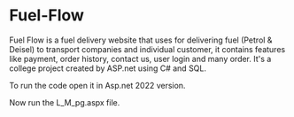 # Fuel-Flow
 Fuel Flow is a fuel delivery website that uses for delivering fuel (Petrol & Deisel) to transport companies and individual customer, it contains features like payment, order history, contact us, user login and many order. It's a college project created by ASP.net using C# and SQL.

To run the code open it in Asp.net 2022 version.

Now run the L_M_pg.aspx file.
